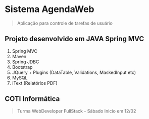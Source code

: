 # Sistema AgendaWeb
> Aplicação para controle de tarefas de usuário
## Projeto desenvolvido em JAVA Spring MVC
1. Spring MVC
2. Maven
3. Spring JDBC
4. Bootstrap
5. JQuery + Plugins (DataTable, Validations, MaskedInput etc)
6. MySQL
7. iText (Relatórios PDF)
## COTI Informática
> Turma WebDeveloper FullStack - Sábado Inicio em 12/02